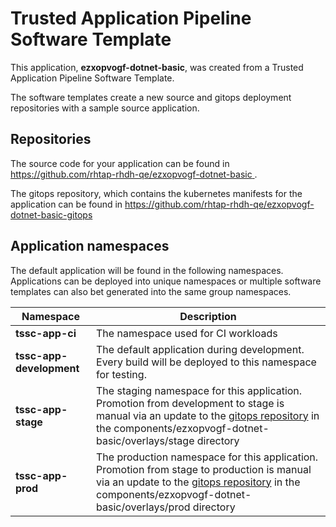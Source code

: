 # Trusted Application Pipeline Software Template

This application, **ezxopvogf-dotnet-basic**, was created from a Trusted Application Pipeline Software Template.

The software templates create a new source and gitops deployment repositories with a sample source application. 

## Repositories

The source code for your application can be found in [https://github.com/rhtap-rhdh-qe/ezxopvogf-dotnet-basic ](https://github.com/rhtap-rhdh-qe/ezxopvogf-dotnet-basic ).
 
The gitops repository, which contains the kubernetes manifests for the application can be found in 
[https://github.com/rhtap-rhdh-qe/ezxopvogf-dotnet-basic-gitops ](https://github.com/rhtap-rhdh-qe/ezxopvogf-dotnet-basic-gitops ) 

## Application namespaces 

The default application will be found in the following namespaces. Applications can be deployed into unique namespaces or multiple software templates can also bet generated into the same group namespaces.  

|  Namespace   |  Description   |  
| -------- | -------- |
| **tssc-app-ci** | The namespace used for CI workloads |
| **tssc-app-development** | The default application during development. Every build will be deployed to this namespace for testing. |
| **tssc-app-stage** | The staging namespace for this application. Promotion from development to stage is manual via an update to the [gitops repository](https://github.com/rhtap-rhdh-qe/ezxopvogf-dotnet-basic-gitops ) in the components/ezxopvogf-dotnet-basic/overlays/stage directory |
| **tssc-app-prod** | The production namespace for this application. Promotion from stage to production is manual via an update to the [gitops repository](https://github.com/rhtap-rhdh-qe/ezxopvogf-dotnet-basic-gitops ) in the components/ezxopvogf-dotnet-basic/overlays/prod directory |